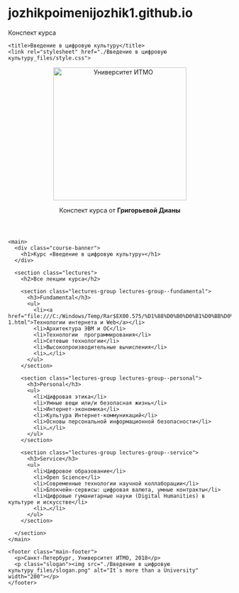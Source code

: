 # jozhikpoimenijozhik1.github.io
Конспект курса
<!DOCTYPE html>
<!-- saved from url=(0084)file:///C:/Windows/Temp/Rar$EX00.575/%D1%88%D0%B0%D0%B1%D0%BB%D0%BE%D0%BD/index.html -->
<html lang="ru"><head><meta http-equiv="Content-Type" content="text/html; charset=UTF-8">
    
    <title>Введение в цифровую культуру</title>
    <link rel="stylesheet" href="./Введение в цифровую культуру_files/style.css">
  </head>
  <body>
    <header class="main-header">
      <a class="logo">
        <img src="./Введение в цифровую культуру_files/logo.png" alt="Университет ИТМО" width="300">
      </a>
      <p class="username">Конспект курса от <b>Григорьевой Дианы</b></p>
    </header>

    <main>
      <div class="course-banner">
        <h1>Курс «Введение в цифровую культуру»</h1>
      </div>

      <section class="lectures">
        <h2>Все лекции курса</h2>

        <section class="lectures-group lectures-group--fundamental">
          <h3>Fundamental</h3>
          <ul>
            <li><a href="file:///C:/Windows/Temp/Rar$EX00.575/%D1%88%D0%B0%D0%B1%D0%BB%D0%BE%D0%BD/lecture-1.html">Технологии интернета и Web</a></li>
            <li>Архитектура ЭВМ и ОС</li>
            <li>Технологии  программирования</li>
            <li>Сетевые технологии</li>
            <li>Высокопроизводительные вычисления</li>
            <li>…</li>
          </ul>
        </section>

        <section class="lectures-group lectures-group--personal">
          <h3>Personal</h3>
          <ul>
            <li>Цифровая этика</li>
            <li>Умные вещи или/и безопасная жизнь</li>
            <li>Интернет-экономика</li>
            <li>Культура Интернет-коммуникаций</li>
            <li>Основы персональной информационной безопасности</li>
            <li>…</li>
          </ul>
        </section>

        <section class="lectures-group lectures-group--service">
          <h3>Service</h3>
          <ul>
            <li>Цифровое образование</li>
            <li>Open Science</li>
            <li>Современные технологии научной коллаборации</li>
            <li>Блокчейн-сервисы: цифровая валюта, умные контракты</li>
            <li>Цифровые гуманитарные науки (Digital Humanities) в культуре и искусстве</li>
            <li>…</li>
          </ul>
        </section>

      </section>
    </main>

    <footer class="main-footer">
      <p>Санкт-Петербург, Университет ИТМО, 2018</p>
      <p class="slogan"><img src="./Введение в цифровую культуру_files/slogan.png" alt="It`s more than a University" width="200"></p>
    </footer>
  

</body></html>
